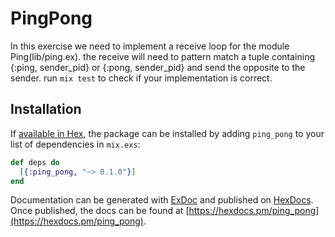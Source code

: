 # PingPong

In this exercise we need to implement a receive loop for the module Ping(lib/ping.ex). the receive will need to pattern match a tuple containing {:ping, sender_pid} or {:pong, sender_pid} and send the opposite to the sender. run `mix test` to check if your implementation is correct.

## Installation

If [available in Hex](https://hex.pm/docs/publish), the package can be installed
by adding `ping_pong` to your list of dependencies in `mix.exs`:

```elixir
def deps do
  [{:ping_pong, "~> 0.1.0"}]
end
```

Documentation can be generated with [ExDoc](https://github.com/elixir-lang/ex_doc)
and published on [HexDocs](https://hexdocs.pm). Once published, the docs can
be found at [https://hexdocs.pm/ping_pong](https://hexdocs.pm/ping_pong).
